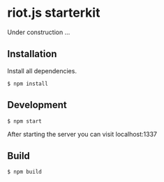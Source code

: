 # riot.js starterkit

Under construction ... 


## Installation

Install all dependencies. 

```
$ npm install
```

## Development

```
$ npm start
```

After starting the server you can visit localhost:1337


## Build

```
$ npm build
```
